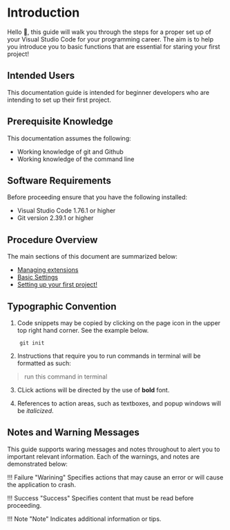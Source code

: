 # Introduction

Hello 👋, this guide will walk you through the steps for a proper set up of your Visual Studio Code for your programming career. The aim is to help you introduce you to basic functions that are essential for staring your first project!

## Intended Users

This documentation guide is intended for beginner developers who are intending to set up their first project.

## Prerequisite Knowledge

This documentation assumes the following:

- Working knowledge of git and Github
- Working knowledge of the command line

## Software Requirements

Before proceeding ensure that you have the following installed:

- Visual Studio Code 1.76.1 or higher
- Git version 2.39.1 or higher

## Procedure Overview

The main sections of this document are summarized below:

- [Managing extensions](./pages/extensions.md)
- [Basic Settings](./pages/settings.md)
- [Setting up your first project!](./pages/setup.md)

## Typographic Convention  

1. Code snippets may be copied by clicking on the page icon in the upper top right hand corner. See the example below.

``` { .js .annotate }
    git init
```

2. Instructions that require you to run commands in terminal will be formatted as such:

> run this command in terminal

3. CLick actions will be directed by the use of **bold** font.

4. References to action areas, such as textboxes, and popup windows will be _italicized_.

## Notes and Warning Messages

This guide supports waring messages and notes throughout to alert you to important relevant information. Each of the warnings, and notes are demonstrated below:

!!! Failure "Warining"
    Specifies actions that may cause an error or will cause the application to crash.

!!! Success "Success"
    Specifies content that must be read before proceeding.

!!! Note "Note"
    Indicates additional information or tips.
